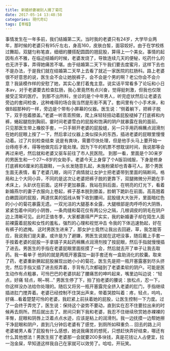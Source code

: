 ```yaml
---
title: 新婚娇妻被别人捅了菊花
date: 2017-05-14 13:48:58
categories: 現代奇幻
tags: [草榴]
---
```

事情发生在一年多前，我们结婚第二天。当时我的老婆只有24岁，大学毕业两年，那时候的老婆只有95斤左右，身高160，皮肤白皙，面容姣好。由于在学校练过舞蹈，双腿匀称笔直，细细的腰搭配圆圆的翘屁股，算得上一个美女。事情的起因有点不雅，在临近结婚的时候，老婆发烧了，导致连续几天的便秘，吃药什么的也无济于事，弄得她痛苦不堪。由于结婚第二天下午我们要去度蜜月，这样下去也不是办法，于是我们就在结婚第二天早上去看了就近一家医院的肛肠科。路上老婆很不好意思的说，医生会不会让她脱裤子，会不会是个男的啊？老公你会不会介意？我装模作样的安慰了她，其实心里打着鬼主意。说实话平常看多了论坛和小日本av，对于老婆要去检查肛肠，我心里竟然有点兴奋，觉得挺刺激，但我也仅限接受正常的医疗。
    到那不出所料，坐诊的是个中年男人，听完症状然后让老婆去旁边的套间检查，这种难得的场合我当然是形影不离了。套间里有个小手术床，和做B超那种的一样，旁边是个带有小屏幕的仪器。医生说：“侧着躺下，把裤子脱下，双手抱着膝盖。”老婆一听乖乖照做，爬上床轻轻扭动着屁股褪掉了打底裤和内裤，蜷起腿抱到胸前。霎时间老婆雪白的屁股和饱满的阴户就暴露在我的面前。
只见那医生带上橡胶手套，一只手掰开老婆的屁股缝，另一只手用药棉蘸点润滑剂在她的屁眼上按了一下，然后拿过仪器上类似探头的东西，插进老婆的屁眼里慢慢动着。过了片刻检查结束 说是有粪块，需要尽快处理，但是他手头马上要开始一台痔疮手术，得等他做完后才能处理。因为下午的机票不想耽误时间，我说那等会再过来吧，然后就和老婆又驱车前往了市人民医院。
    到那一看，里面是个30来岁的男医生和一个27～8岁的女助手。老婆今天上身穿了个A版羽绒服，下身是修身打底裤和6厘米的高跟鞋，一头长发随意扎起，未施粉黛却也青春可人。那个男医生面无表情，看了老婆几眼，询问了病情就让女护士把老婆带到里面的隔断间。格局和上个大同小异，不同的是这次让老婆把裤子脱的更靠下，双腿微微分开跪在手术床上，头趴伏在前面。这样子更加暴露，我站在斜后面，在明亮的灯光下，看着新婚燕尔的妻子衣服向上卷起，裤子基本脱到膝盖，脸朝下跪趴在前面。高高翘着白嫩圆润的屁股，两道优美的弧线从臀下收到腰间，屁股缝大大张开，里面暗红色的小小的菊花暴露无遗。一双光洁的大腿基本全露，大腿根部是肉呼呼的大阴唇，紧紧包着中间的小阴唇，一条肉缝和菊花仅有两公分之隔，几根调皮的阴毛在阴户边上清晰可见。此时正值冬季，大家都裹得严严实实，我的新婚妻子却在陌生人面前裸露着屁股和女性的羞私，强烈的心理和视觉冲击 令我的下体迅速勃起，好在有裤子的遮掩。
  这时男医生进来了，那女护士竟然让我出去回避，草，我怎能答应，我说我们是夫妻。或许是为了避嫌，男医生说就在这吧没事，随后戴上手套一手按着老婆的屁股一手拿镊子夹起药棉蘸点润滑剂按了按屁眼，然后手指就慢慢插了进去。男医生的手指在老婆屁眼里面抠摸了一会，然后就去开了单子让我去取药。我一看单子 他妈的就是两瓶开塞露加一副手套还有一盒助消化的胶囊。取来了药，老婆重新撅起屁股展现出她小小的菊花，医生先是把一瓶开塞露塞到尽头挤完，然后手指又插了进去抠弄着，手背有几次都碰到了老婆柔软的阴户。可能是医生动作有点粗暴，可怜巴巴的老婆拱起了腰痛苦的呻吟起来，嘴里边叫边说：“轻点，好痛 轻点，啊~啊...”
  男医生停了下，拍了拍老婆的腰说：放松点，忍一下，你这样没办法给你处理的。随后又将另一瓶开塞露完全挤入老婆的肛门，手指继续插进肛门搅弄着。老婆已经控制不住哭出声来，带着哭腔叫着：疼，轻点，呜呜，好痛...看着楚楚可怜的老婆，我赶紧上前扶着她的屁股，让医生控制一下力度。过了一会终于弄完了，医生说：保持这个姿势不要动，直到实在忍不住要拉出来的时候再去厕所。然后就出去了。房间只剩下我和老婆，我忍不住继续欣赏她赤裸裸的丰臀，屁眼和阴唇上泛着点点水迹，应该是粘上的润滑剂。我一边抚摸一边帮她擦干净屁眼和阴户，直到几分钟后老婆有了感觉，到厕所如释重负...
  回去的路上问老婆被男人看了屁股有什么感想，她说我痛苦的想死，只想赶快弄好结束，哪还有什么其他想法！男医生抠了老婆那一会就要200多块钱，真是花钱让人占便宜，拉一泡金屎，早知道这样我自己在家就可以效劳了。哈哈，开玩笑。